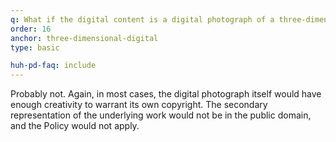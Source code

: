 ```yaml
---
q: What if the digital content is a digital photograph of a three-dimensional public domain work? Would the Policy apply?
order: 16
anchor: three-dimensional-digital
type: basic

huh-pd-faq: include
---
```

Probably not. Again, in most cases, the digital photograph itself would have enough creativity to warrant its own copyright. The secondary representation of the underlying work would not be in the public domain, and the Policy would not apply.